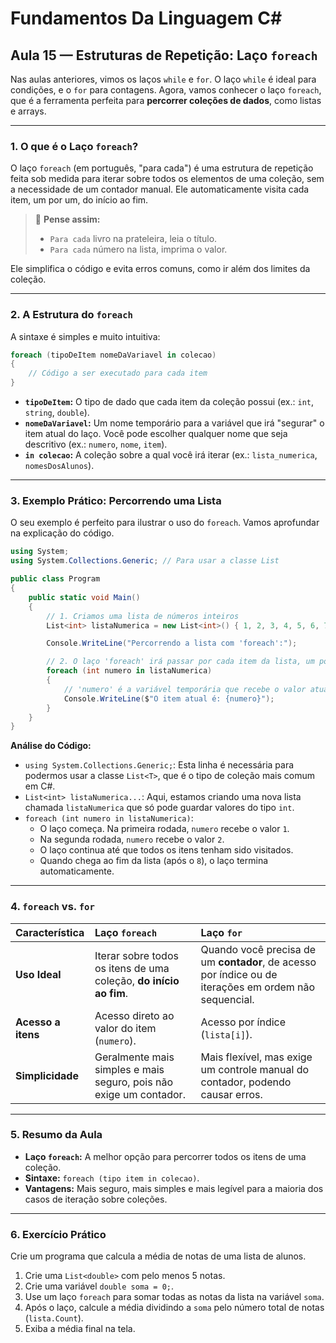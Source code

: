 
# Fundamentos Da Linguagem C#


## **Aula 15 — Estruturas de Repetição: Laço `foreach`**

Nas aulas anteriores, vimos os laços `while` e `for`. O laço `while` é ideal para condições, e o `for` para contagens. Agora, vamos conhecer o laço `foreach`, que é a ferramenta perfeita para **percorrer coleções de dados**, como listas e arrays.

-----

### **1. O que é o Laço `foreach`?**

O laço `foreach` (em português, "para cada") é uma estrutura de repetição feita sob medida para iterar sobre todos os elementos de uma coleção, sem a necessidade de um contador manual. Ele automaticamente visita cada item, um por um, do início ao fim.

> 🧠 **Pense assim:**
>
>   * `Para cada` livro na prateleira, leia o título.
>   * `Para cada` número na lista, imprima o valor.

Ele simplifica o código e evita erros comuns, como ir além dos limites da coleção.

-----

### **2. A Estrutura do `foreach`**

A sintaxe é simples e muito intuitiva:

```csharp
foreach (tipoDeItem nomeDaVariavel in colecao)
{
    // Código a ser executado para cada item
}
```

  * **`tipoDeItem`:** O tipo de dado que cada item da coleção possui (ex.: `int`, `string`, `double`).
  * **`nomeDaVariavel`:** Um nome temporário para a variável que irá "segurar" o item atual do laço. Você pode escolher qualquer nome que seja descritivo (ex.: `numero`, `nome`, `item`).
  * **`in colecao`:** A coleção sobre a qual você irá iterar (ex.: `lista_numerica`, `nomesDosAlunos`).

-----

### **3. Exemplo Prático: Percorrendo uma Lista**

O seu exemplo é perfeito para ilustrar o uso do `foreach`. Vamos aprofundar na explicação do código.

```csharp
using System;
using System.Collections.Generic; // Para usar a classe List

public class Program
{
    public static void Main()
    {
        // 1. Criamos uma lista de números inteiros
        List<int> listaNumerica = new List<int>() { 1, 2, 3, 4, 5, 6, 7, 8 };

        Console.WriteLine("Percorrendo a lista com 'foreach':");

        // 2. O laço 'foreach' irá passar por cada item da lista, um por um
        foreach (int numero in listaNumerica)
        {
            // 'numero' é a variável temporária que recebe o valor atual
            Console.WriteLine($"O item atual é: {numero}");
        }
    }
}
```

**Análise do Código:**

  * `using System.Collections.Generic;`: Esta linha é necessária para podermos usar a classe `List<T>`, que é o tipo de coleção mais comum em C\#.
  * `List<int> listaNumerica...`: Aqui, estamos criando uma nova lista chamada `listaNumerica` que só pode guardar valores do tipo `int`.
  * `foreach (int numero in listaNumerica)`:
      * O laço começa. Na primeira rodada, `numero` recebe o valor `1`.
      * Na segunda rodada, `numero` recebe o valor `2`.
      * O laço continua até que todos os itens tenham sido visitados.
      * Quando chega ao fim da lista (após o `8`), o laço termina automaticamente.

-----

### **4. `foreach` vs. `for`**

| Característica | Laço `foreach` | Laço `for` |
| :--- | :--- | :--- |
| **Uso Ideal** | Iterar sobre todos os itens de uma coleção, **do início ao fim**. | Quando você precisa de um **contador**, de acesso por índice ou de iterações em ordem não sequencial. |
| **Acesso a itens** | Acesso direto ao valor do item (`numero`). | Acesso por índice (`lista[i]`). |
| **Simplicidade** | Geralmente mais simples e mais seguro, pois não exige um contador. | Mais flexível, mas exige um controle manual do contador, podendo causar erros. |

-----

### **5. Resumo da Aula**

  * **Laço `foreach`:** A melhor opção para percorrer todos os itens de uma coleção.
  * **Sintaxe:** `foreach (tipo item in colecao)`.
  * **Vantagens:** Mais seguro, mais simples e mais legível para a maioria dos casos de iteração sobre coleções.

-----

### **6. Exercício Prático**

Crie um programa que calcula a média de notas de uma lista de alunos.

1.  Crie uma `List<double>` com pelo menos 5 notas.
2.  Crie uma variável `double soma = 0;`.
3.  Use um laço `foreach` para somar todas as notas da lista na variável `soma`.
4.  Após o laço, calcule a média dividindo a `soma` pelo número total de notas (`lista.Count`).
5.  Exiba a média final na tela.
